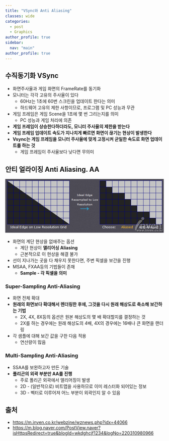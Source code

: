```yaml
---
title: "VSync와 Anti Aliasing"
classes: wide
categories: 
  - post
  - Graphics
author_profile: true
sidebar:
  nav: "main"
author_profile: true
---
```


## 수직동기화 VSync
* 화면주사율과 게임 화면의 FrameRate를 동기화
* 모니터는 각각 고유의 주사율이 있다
  - 60Hz는 1초에 60번 스크린을 업데이트 한다는 의미
  - 하드웨어 고유의 제한 사항이므로, 프로그램 및 PC 성능과 무관
* 게임 프레임은 게임 Scene을 1초에 몇 번 그리는지를 의미
  - PC 성능과 게임 처리에 의존
* **게임 프레임이 상승한다하더라도, 모니터 주사율의 제한을 받는다**
* **게임 프레임 업데이트 속도가 지나치게 빠르면 화면이 끊기는 현상이 발생한다**
* **Vsync는 게임 프레임을 모니터 주사율에 맞게 고정시켜 균일한 속도로 화면 업데이트를 하는 것**
  * 게임 프레임이 주사율보다 낮다면 무의미

## 안티 얼라이징 Anti Aliasing. AA
![post_thumbnail](/assets/images/201205031427031459.png)
* 화면의 계단 현상을 없애주는 옵션
  * 계단 현상이 **앨리어싱 Aliasing**
  * 근본적으로 이 현상을 해결 불가
* 선이 지나가는 곳을 다 채우지 못한다면, 주변 픽셀을 보간을 진행
* MSAA, FXAA등의 기법들이 존재
  * **Sample - 각 픽셀을 의미**

### Super-Sampling Anti-Aliasing
* 화면 전체 확대
* **원래의 화면보다 확대해서 렌더링한 후에, 그것을 다시 원래 해상도로 축소해 보간하는 기법**
  * 2X, 4X, 8X등의 옵션은 원본 해상도의 몇 배 확대할지를 결정하는 것
  * 2X를 하는 경우에는 원래 해상도의 4배, 4X의 경우에는 16배나 큰 화면을 랜더링
* 각 샘플에 대해 보간 값을 구한 다음 적용
  * 연산량이 많음

### Multi-Sampling Anti-Aliasing
* SSAA를 보완하고자 만든 기술
* **폴리곤의 외곽 부분만 AA를 진행**
  * 주로 폴리곤 외곽에서 앨리어징이 발생
  * 2D - (일반적으로) 비트맵을 사용하므로 이미 레스터화 되어있는 정보
  * 3D - 벡터로 이루어져 어느 부분이 외곽인지 알 수 있음

## 출처
* <https://m.inven.co.kr/webzine/wznews.php?idx=44066>
* <https://m.blog.naver.com/PostView.naver?isHttpsRedirect=true&blogId=wkdghcjf1234&logNo=220310980966>